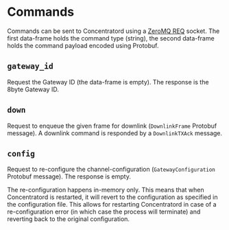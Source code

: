 # Commands

Commands can be sent to Concentratord using a [ZeroMQ REQ](http://zguide.zeromq.org/page:all#toc52)
socket. The first data-frame holds the command type (string), the second
data-frame holds the command payload encoded using Protobuf.

## `gateway_id`

Request the Gateway ID (the data-frame is empty). The response is the 8byte
Gateway ID.

## `down`

Request to enqueue the given frame for downlink (`DownlinkFrame` Protobuf
message). A downlink command is responded by a `DownlinkTXAck` message.

## `config`

Request to re-configure the channel-configuration (`GatewayConfiguration`
Protobuf message). The response is empty.

The re-configuration happens in-memory only. This means that when
Concentratord is restarted, it will revert to the configuration as specified
in the configuration file. This allows for restarting Concentratord in case of
a re-configuration error (in which case the process will terminate) and
reverting back to the original configuration.
